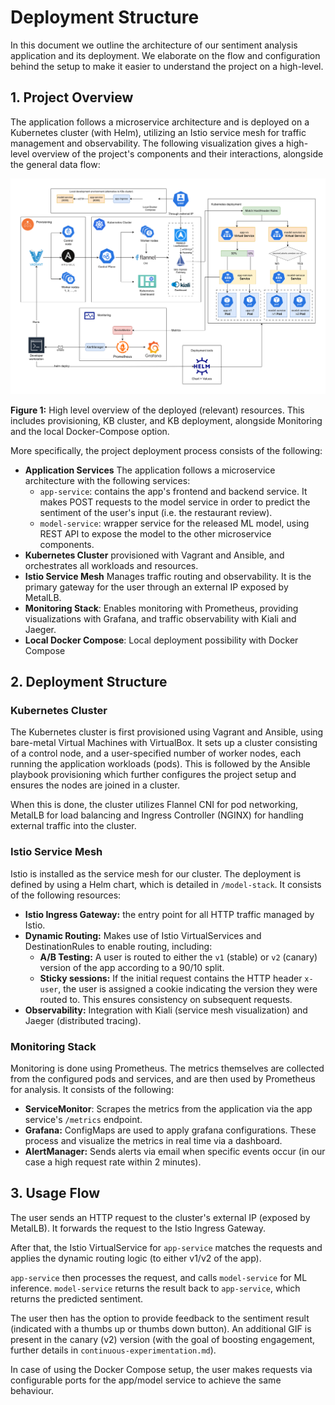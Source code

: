 # Deployment Structure
In this document we outline the architecture of our sentiment analysis application and its deployment. We elaborate on the flow and configuration behind the setup to make it easier to understand the project on a high-level.

## 1. Project Overview

The application follows a microservice architecture and is deployed on a Kubernetes cluster (with Helm), utilizing an Istio service mesh for traffic management and observability. The following visualization gives a high-level overview of the project's components and their interactions, alongside the general data flow:

![Deployment Architecture Diagram](pics/Deployment-Diagram.png)

**Figure 1:** High level overview of the deployed (relevant) resources. This includes provisioning, KB cluster, and KB deployment, alongside Monitoring and the local Docker-Compose option.

More specifically, the project deployment process consists of the following:
- **Application Services** The application follows a microservice architecture with the following services:
    - `app-service`: contains the app's frontend and backend service. It makes POST requests to the model service in order to predict the sentiment of the user's input (i.e. the restaurant review).
    - `model-service`: wrapper service for the released ML model, using REST API to expose the model to the other microservice components.
- **Kubernetes Cluster** provisioned with Vagrant and Ansible, and orchestrates all workloads and resources.
- **Istio Service Mesh** Manages traffic routing and observability. It is the primary gateway for the user through an external IP exposed by MetalLB.
- **Monitoring Stack**: Enables monitoring with Prometheus, providing visualizations with Grafana, and traffic observability with Kiali and Jaeger.
- **Local Docker Compose**: Local deployment possibility with Docker Compose

## 2. Deployment Structure

### Kubernetes Cluster
The Kubernetes cluster is first provisioned using Vagrant and Ansible, using bare-metal Virtual Machines with VirtualBox. It sets up a cluster consisting of a control node, and a user-specified number of worker nodes, each running the application workloads (pods). This is followed by the Ansible playbook provisioning which further configures the project setup and ensures the nodes are joined in a cluster.

When this is done, the cluster utilizes Flannel CNI for pod networking, MetalLB for load balancing and Ingress Controller (NGINX) for handling external traffic into the cluster.

### Istio Service Mesh

Istio is installed as the service mesh for our cluster. The deployment is defined by using a Helm chart, which is detailed in `/model-stack`. It consists of the following resources:

- **Istio Ingress Gateway:** the entry point for all HTTP traffic managed by Istio.
- **Dynamic Routing:** Makes use of Istio VirtualServices and DestinationRules to enable routing, including:
    - **A/B Testing:** A user is routed to either the `v1` (stable) or `v2` (canary) version of the app according to a 90/10 split.
    - **Sticky sessions:**  If the initial request contains the HTTP header `x-user`, the user is assigned a cookie indicating the version they were routed to. This ensures consistency on subsequent requests.
- **Observability:** Integration with Kiali (service mesh visualization) and Jaeger (distributed tracing).

### Monitoring Stack

Monitoring is done using Prometheus. The metrics themselves are collected from the configured pods and services, and are then used by Prometheus for analysis. It consists of the following:
- **ServiceMonitor**: Scrapes the metrics from the application via the app service's `/metrics` endpoint. 
- **Grafana:** ConfigMaps are used to apply grafana configurations. These process and visualize the metrics in real time via a dashboard.
- **AlertManager:** Sends alerts via email when specific events occur (in our case a high request rate within 2 minutes).

## 3. Usage Flow

The user sends an HTTP request to the cluster's external IP (exposed by MetalLB). It forwards the request to the Istio Ingress Gateway.

After that, the Istio VirtualService for `app-service` matches the requests and applies the dynamic routing logic (to either v1/v2 of the app).

`app-service` then processes the request, and calls `model-service` for ML inference. `model-service` returns the result back to `app-service`, which returns the predicted sentiment.

The user then has the option to provide feedback to the sentiment result (indicated with a thumbs up or thumbs down button). An additional GIF is present in the canary (v2) version (with the goal of boosting engagement, further details in `continuous-experimentation.md`).

In case of using the Docker Compose setup, the user makes requests via configurable ports for the app/model service to achieve the same behaviour.